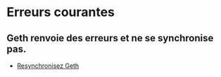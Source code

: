 # Erreurs courantes

## Geth renvoie des erreurs et ne se synchronise pas.

* [Resynchronisez Geth](/tutorials/resync-geth)
